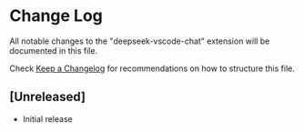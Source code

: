 # Change Log

All notable changes to the "deepseek-vscode-chat" extension will be documented in this file.

Check [Keep a Changelog](http://keepachangelog.com/) for recommendations on how to structure this file.

## [Unreleased]

- Initial release